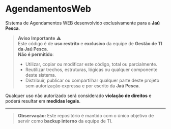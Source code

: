 # AgendamentosWeb

Sistema de Agendamentos WEB desenvolvido exclusivamente para a **Jaú Pesca**.

> **Aviso Importante** ⚠️  
> Este código é de **uso restrito** e **exclusivo** da equipe de **Gestão de TI da Jaú Pesca**.  
> **Não é permitido**:
> - Utilizar, copiar ou modificar este código, total ou parcialmente.
> - Reutilizar trechos, estruturas, lógicas ou qualquer componente deste sistema.
> - Distribuir, publicar ou compartilhar qualquer parte deste projeto sem autorização expressa e por escrito da **Jaú Pesca**.

Qualquer uso não autorizado será considerado **violação de direitos** e poderá resultar em **medidas legais**.

---

> **Observação:** Este repositório é mantido com o único objetivo de servir como **backup interno** da equipe de TI.
